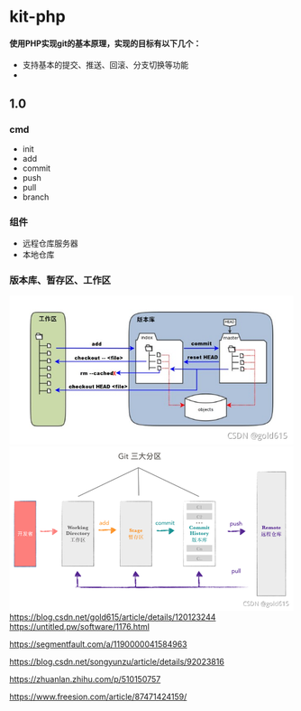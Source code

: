 # kit-php
#### 使用PHP实现git的基本原理，实现的目标有以下几个：
* 支持基本的提交、推送、回滚、分支切换等功能
* 


## 1.0
### cmd
<ul>
<li>init</li>
<li>add</li>
<li>commit</li>
<li>push</li>
<li>pull</li>
<li>branch</li>
</ul>

### 组件
<ul>
<li>远程仓库服务器</li>
<li>本地仓库</li>
</ul>

### 版本库、暂存区、工作区
![img.png](doc/img_1.png)
![img.png](doc/img1.png)
https://blog.csdn.net/gold615/article/details/120123244
https://untitled.pw/software/1176.html

https://segmentfault.com/a/1190000041584963

https://blog.csdn.net/songyunzu/article/details/92023816

https://zhuanlan.zhihu.com/p/510150757

https://www.freesion.com/article/87471424159/
